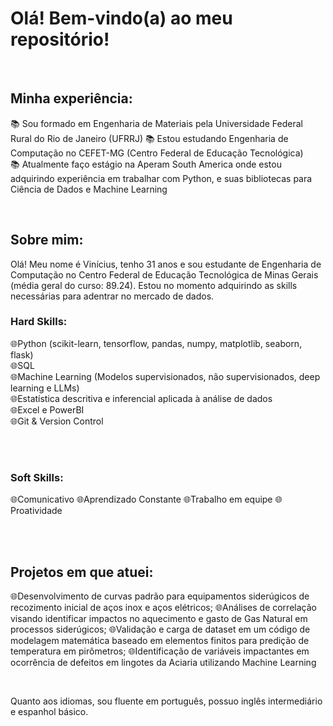 # Olá! Bem-vindo(a) ao meu repositório!

<br>

## Minha experiência:
📚 Sou formado em Engenharia de Materiais pela Universidade Federal Rural do Rio de Janeiro (UFRRJ)
📚 Estou estudando Engenharia de Computação no CEFET-MG (Centro Federal de Educação Tecnológica) <br>
📚 Atualmente faço estágio na Aperam South America onde estou adquirindo experiência em trabalhar com Python, e suas bibliotecas para Ciência de Dados e Machine Learning<br>

<br>

## Sobre mim:

Olá! Meu nome é Vinícius, tenho 31 anos e sou estudante de Engenharia de Computação no Centro Federal de Educação Tecnológica de Minas Gerais (média geral do curso: 89.24). Estou no momento adquirindo as skills necessárias para adentrar no mercado de dados.<br>

### Hard Skills:

🌐Python (scikit-learn, tensorflow, pandas, numpy, matplotlib, seaborn, flask)<br>
🌐SQL<br>
🌐Machine Learning (Modelos supervisionados, não supervisionados, deep learning e LLMs)<br>
🌐Estatística descritiva e inferencial aplicada à análise de dados<br>
🌐Excel e PowerBI<br>
🌐Git & Version Control<br>
<br>

<br>

### Soft Skills:

🌐Comunicativo
🌐Aprendizado Constante
🌐Trabalho em equipe
🌐Proatividade

<br>

<br>

## Projetos em que atuei:

🌐Desenvolvimento de curvas padrão para equipamentos siderúgicos de recozimento inicial de aços inox e aços elétricos;
🌐Análises de correlação visando identificar impactos no aquecimento e gasto de Gas Natural em processos siderúgicos;
🌐Validação e carga de dataset em um código de modelagem matemática baseado em elementos finitos para predição de temperatura em pirômetros;
🌐Identificação de variáveis impactantes em ocorrência de defeitos em lingotes da Aciaria utilizando Machine Learning
<br>

<br>

Quanto aos idiomas, sou fluente em português, possuo inglês intermediário e espanhol básico.

